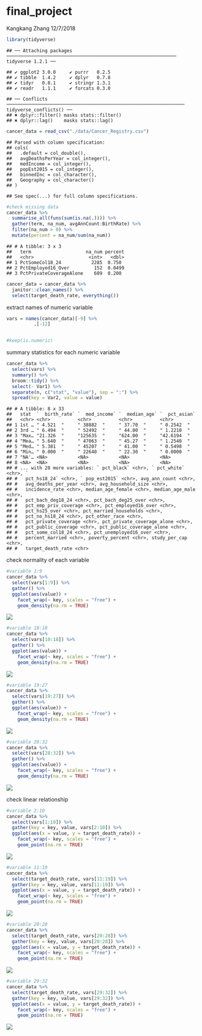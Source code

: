final\_project
================
Kangkang Zhang
12/7/2018

``` r
library(tidyverse)
```

    ## ── Attaching packages ────────────────────────────────────────────────────────────── tidyverse 1.2.1 ──

    ## ✔ ggplot2 3.0.0     ✔ purrr   0.2.5
    ## ✔ tibble  1.4.2     ✔ dplyr   0.7.8
    ## ✔ tidyr   0.8.1     ✔ stringr 1.3.1
    ## ✔ readr   1.1.1     ✔ forcats 0.3.0

    ## ── Conflicts ───────────────────────────────────────────────────────────────── tidyverse_conflicts() ──
    ## ✖ dplyr::filter() masks stats::filter()
    ## ✖ dplyr::lag()    masks stats::lag()

``` r
cancer_data = read_csv("./data/Cancer_Registry.csv")
```

    ## Parsed with column specification:
    ## cols(
    ##   .default = col_double(),
    ##   avgDeathsPerYear = col_integer(),
    ##   medIncome = col_integer(),
    ##   popEst2015 = col_integer(),
    ##   binnedInc = col_character(),
    ##   Geography = col_character()
    ## )

    ## See spec(...) for full column specifications.

``` r
#check missing data
cancer_data %>% 
  summarise_all(funs(sum(is.na(.)))) %>% 
  gather(term, na_num, avgAnnCount:BirthRate) %>% 
  filter(na_num > 0) %>% 
  mutate(percent = na_num/sum(na_num))
```

    ## # A tibble: 3 x 3
    ##   term                    na_num percent
    ##   <chr>                    <int>   <dbl>
    ## 1 PctSomeCol18_24           2285  0.750 
    ## 2 PctEmployed16_Over         152  0.0499
    ## 3 PctPrivateCoverageAlone    609  0.200

``` r
cancer_data = cancer_data %>% 
  janitor::clean_names() %>% 
  select(target_death_rate, everything())
```

extract names of numeric variable

``` r
vars = names(cancer_data)[-9] %>% 
          .[-12]


#keep(is.numeric) 
```

summary statistics for each numeric variable

``` r
cancer_data %>%
  select(vars) %>% 
  summary() %>% 
  broom::tidy() %>%
  select(- Var1) %>% 
  separate(n, c("stat", "value"), sep = ":") %>% 
  spread(key = Var2, value = value)
```

    ## # A tibble: 8 x 33
    ##   stat  `  birth_rate` `  med_income` `  median_age` `  pct_asian`
    ##   <chr> <chr>          <chr>          <chr>          <chr>        
    ## 1 1st … " 4.521  "     " 38882  "     " 37.70  "     " 0.2542  "  
    ## 2 3rd … " 6.494  "     " 52492  "     " 44.00  "     " 1.2210  "  
    ## 3 "Max… "21.326  "     "125635  "     "624.00  "     "42.6194  "  
    ## 4 "Mea… " 5.640  "     " 47063  "     " 45.27  "     " 1.2540  "  
    ## 5 "Med… " 5.381  "     " 45207  "     " 41.00  "     " 0.5498  "  
    ## 6 "Min… " 0.000  "     " 22640  "     " 22.30  "     " 0.0000  "  
    ## 7 "NA'… <NA>           <NA>           <NA>           <NA>         
    ## 8 <NA>  <NA>           <NA>           <NA>           <NA>         
    ## # ... with 28 more variables: ` pct_black` <chr>, ` pct_white` <chr>, `
    ## #   pct_hs18_24` <chr>, ` pop_est2015` <chr>, avg_ann_count <chr>,
    ## #   avg_deaths_per_year <chr>, avg_household_size <chr>,
    ## #   incidence_rate <chr>, median_age_female <chr>, median_age_male <chr>,
    ## #   pct_bach_deg18_24 <chr>, pct_bach_deg25_over <chr>,
    ## #   pct_emp_priv_coverage <chr>, pct_employed16_over <chr>,
    ## #   pct_hs25_over <chr>, pct_married_households <chr>,
    ## #   pct_no_hs18_24 <chr>, pct_other_race <chr>,
    ## #   pct_private_coverage <chr>, pct_private_coverage_alone <chr>,
    ## #   pct_public_coverage <chr>, pct_public_coverage_alone <chr>,
    ## #   pct_some_col18_24 <chr>, pct_unemployed16_over <chr>,
    ## #   percent_married <chr>, poverty_percent <chr>, study_per_cap <chr>,
    ## #   target_death_rate <chr>

check normality of each variable

``` r
#variable 1:9
cancer_data %>%
  select(vars[1:9]) %>% 
  gather() %>%   
  ggplot(aes(value)) +                    
    facet_wrap(~ key, scales = "free") +  
    geom_density(na.rm = TRUE) 
```

![](final_project_kz2334_files/figure-markdown_github/unnamed-chunk-6-1.png)

``` r
#variable 10:18
cancer_data %>%
  select(vars[10:18]) %>% 
  gather() %>%   
  ggplot(aes(value)) +                    
    facet_wrap(~ key, scales = "free") +  
    geom_density(na.rm = TRUE) 
```

![](final_project_kz2334_files/figure-markdown_github/unnamed-chunk-7-1.png)

``` r
#variable 19:27
cancer_data %>%
  select(vars[19:27]) %>% 
  gather() %>%   
  ggplot(aes(value)) +                    
    facet_wrap(~ key, scales = "free") +  
    geom_density(na.rm = TRUE) 
```

![](final_project_kz2334_files/figure-markdown_github/unnamed-chunk-8-1.png)

``` r
#variable 28:32
cancer_data %>%
  select(vars[28:32]) %>% 
  gather() %>%   
  ggplot(aes(value)) +                    
    facet_wrap(~ key, scales = "free") +  
    geom_density(na.rm = TRUE) 
```

![](final_project_kz2334_files/figure-markdown_github/unnamed-chunk-9-1.png)

check linear relationship

``` r
#variable 2:10
cancer_data %>%
  select(vars[1:10]) %>% 
  gather(key = key, value, vars[2:10]) %>%   
  ggplot(aes(x = value, y = target_death_rate)) +                    
    facet_wrap(~ key, scales = "free") +  
    geom_point(na.rm = TRUE) 
```

![](final_project_kz2334_files/figure-markdown_github/unnamed-chunk-10-1.png)

``` r
#variable 11:19
cancer_data %>%
  select(target_death_rate, vars[11:19]) %>% 
  gather(key = key, value, vars[11:19]) %>%   
  ggplot(aes(x = value, y = target_death_rate)) +                    
    facet_wrap(~ key, scales = "free") +  
    geom_point(na.rm = TRUE) 
```

![](final_project_kz2334_files/figure-markdown_github/unnamed-chunk-11-1.png)

``` r
#variable 20:28
cancer_data %>%
  select(target_death_rate, vars[20:28]) %>% 
  gather(key = key, value, vars[20:28]) %>%   
  ggplot(aes(x = value, y = target_death_rate)) +                    
    facet_wrap(~ key, scales = "free") +  
    geom_point(na.rm = TRUE) 
```

![](final_project_kz2334_files/figure-markdown_github/unnamed-chunk-12-1.png)

``` r
#variable 29:32
cancer_data %>%
  select(target_death_rate, vars[29:32]) %>% 
  gather(key = key, value, vars[29:32]) %>%   
  ggplot(aes(x = value, y = target_death_rate)) +                    
    facet_wrap(~ key, scales = "free") +  
    geom_point(na.rm = TRUE) 
```

![](final_project_kz2334_files/figure-markdown_github/unnamed-chunk-13-1.png)
